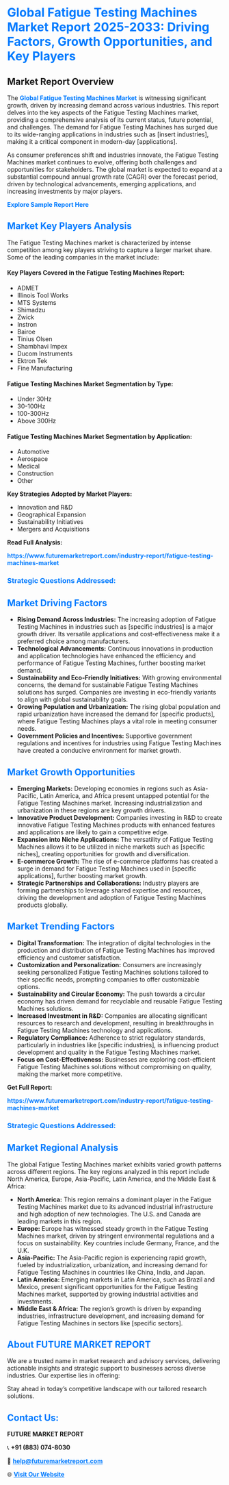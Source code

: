 <h1 style="color: #007BFF;">Global Fatigue Testing Machines Market Report 2025-2033: Driving Factors, Growth Opportunities, and Key Players</h1>

<section id="overview">
<h2>Market Report Overview</h2>
<p>The <a href="https://www.futuremarketreport.com/industry-report/fatigue-testing-machines-market" style="color: #007BFF; text-decoration: none;"><strong>Global Fatigue Testing Machines Market</strong></a> is witnessing significant growth, driven by increasing demand across various industries. This report delves into the key aspects of the Fatigue Testing Machines market, providing a comprehensive analysis of its current status, future potential, and challenges. The demand for Fatigue Testing Machines has surged due to its wide-ranging applications in industries such as [insert industries], making it a critical component in modern-day [applications].</p>
<p>As consumer preferences shift and industries innovate, the Fatigue Testing Machines market continues to evolve, offering both challenges and opportunities for stakeholders. The global market is expected to expand at a substantial compound annual growth rate (CAGR) over the forecast period, driven by technological advancements, emerging applications, and increasing investments by major players.</p>
</section>

<section id="overview">
<p><a href="https://www.futuremarketreport.com/request-sample/reportId=51388" style="color: #007BFF; text-decoration: none;"><strong>Explore Sample Report Here</strong></a></p>
</section>

<section id="key-players">
<h2 style="color: #007BFF;">Market Key Players Analysis</h2>
<p>The Fatigue Testing Machines market is characterized by intense competition among key players striving to capture a larger market share. Some of the leading companies in the market include:</p>
<h4>Key Players Covered in the Fatigue Testing Machines Report:</h4>
<ul><li>ADMET</li><li>Illinois Tool Works</li><li>MTS Systems</li><li>Shimadzu</li><li>Zwick</li><li>Instron</li><li>Bairoe</li><li>Tinius Olsen</li><li>Shambhavi Impex</li><li>Ducom Instruments</li><li>Ektron Tek</li><li>Fine Manufacturing</li></ul>
<h4>Fatigue Testing Machines Market Segmentation by Type:</h4>
<ul><li>Under 30Hz</li><li>30-100Hz</li><li>100-300Hz</li><li>Above 300Hz</li></ul>

<h4>Fatigue Testing Machines Market Segmentation by Application:</h4>
<ul><li>Automotive</li><li>Aerospace</li><li>Medical</li><li>Construction</li><li>Other</li></ul>
<p><strong>Key Strategies Adopted by Market Players:</strong></p>
<ul>
<li>Innovation and R&D</li>
<li>Geographical Expansion</li>
<li>Sustainability Initiatives</li>
<li>Mergers and Acquisitions</li>
</ul>
</section>

<section>
<p><strong>Read Full Analysis: </strong></p><a href="https://www.futuremarketreport.com/industry-report/fatigue-testing-machines-market" style="color: #007BFF; text-decoration: none;"><strong>https://www.futuremarketreport.com/industry-report/fatigue-testing-machines-market</strong></a>
<h3 style="color: #007BFF;">Strategic Questions Addressed:</h3>
</section>

<section id="driving-factors">
<h2 style="color: #007BFF;">Market Driving Factors</h2>
<ul>
<li><strong>Rising Demand Across Industries:</strong> The increasing adoption of Fatigue Testing Machines in industries such as [specific industries] is a major growth driver. Its versatile applications and cost-effectiveness make it a preferred choice among manufacturers.</li>
<li><strong>Technological Advancements:</strong> Continuous innovations in production and application technologies have enhanced the efficiency and performance of Fatigue Testing Machines, further boosting market demand.</li>
<li><strong>Sustainability and Eco-Friendly Initiatives:</strong> With growing environmental concerns, the demand for sustainable Fatigue Testing Machines solutions has surged. Companies are investing in eco-friendly variants to align with global sustainability goals.</li>
<li><strong>Growing Population and Urbanization:</strong> The rising global population and rapid urbanization have increased the demand for [specific products], where Fatigue Testing Machines plays a vital role in meeting consumer needs.</li>
<li><strong>Government Policies and Incentives:</strong> Supportive government regulations and incentives for industries using Fatigue Testing Machines have created a conducive environment for market growth.</li>
</ul>
</section>

<section id="growth-opportunities">
<h2 style="color: #007BFF;">Market Growth Opportunities</h2>
<ul>
<li><strong>Emerging Markets:</strong> Developing economies in regions such as Asia-Pacific, Latin America, and Africa present untapped potential for the Fatigue Testing Machines market. Increasing industrialization and urbanization in these regions are key growth drivers.</li>
<li><strong>Innovative Product Development:</strong> Companies investing in R&D to create innovative Fatigue Testing Machines products with enhanced features and applications are likely to gain a competitive edge.</li>
<li><strong>Expansion into Niche Applications:</strong> The versatility of Fatigue Testing Machines allows it to be utilized in niche markets such as [specific niches], creating opportunities for growth and diversification.</li>
<li><strong>E-commerce Growth:</strong> The rise of e-commerce platforms has created a surge in demand for Fatigue Testing Machines used in [specific applications], further boosting market growth.</li>
<li><strong>Strategic Partnerships and Collaborations:</strong> Industry players are forming partnerships to leverage shared expertise and resources, driving the development and adoption of Fatigue Testing Machines products globally.</li>
</ul>
</section>

<section id="trending-factors">
<h2 style="color: #007BFF;">Market Trending Factors</h2>
<ul>
<li><strong>Digital Transformation:</strong> The integration of digital technologies in the production and distribution of Fatigue Testing Machines has improved efficiency and customer satisfaction.</li>
<li><strong>Customization and Personalization:</strong> Consumers are increasingly seeking personalized Fatigue Testing Machines solutions tailored to their specific needs, prompting companies to offer customizable options.</li>
<li><strong>Sustainability and Circular Economy:</strong> The push towards a circular economy has driven demand for recyclable and reusable Fatigue Testing Machines solutions.</li>
<li><strong>Increased Investment in R&D:</strong> Companies are allocating significant resources to research and development, resulting in breakthroughs in Fatigue Testing Machines technology and applications.</li>
<li><strong>Regulatory Compliance:</strong> Adherence to strict regulatory standards, particularly in industries like [specific industries], is influencing product development and quality in the Fatigue Testing Machines market.</li>
<li><strong>Focus on Cost-Effectiveness:</strong> Businesses are exploring cost-efficient Fatigue Testing Machines solutions without compromising on quality, making the market more competitive.</li>
</ul>
</section>

<section>
<p><strong>Get Full Report: </strong></p><a href="https://www.futuremarketreport.com/industry-report/fatigue-testing-machines-market" style="color: #007BFF; text-decoration: none;"><strong>https://www.futuremarketreport.com/industry-report/fatigue-testing-machines-market</strong></a>
<h3 style="color: #007BFF;">Strategic Questions Addressed:</h3>
</section>


<section id="regional-analysis">
<h2 style="color: #007BFF;">Market Regional Analysis</h2>
<p>The global Fatigue Testing Machines market exhibits varied growth patterns across different regions. The key regions analyzed in this report include North America, Europe, Asia-Pacific, Latin America, and the Middle East & Africa:</p>
<ul>
<li><strong>North America:</strong> This region remains a dominant player in the Fatigue Testing Machines market due to its advanced industrial infrastructure and high adoption of new technologies. The U.S. and Canada are leading markets in this region.</li>
<li><strong>Europe:</strong> Europe has witnessed steady growth in the Fatigue Testing Machines market, driven by stringent environmental regulations and a focus on sustainability. Key countries include Germany, France, and the U.K.</li>
<li><strong>Asia-Pacific:</strong> The Asia-Pacific region is experiencing rapid growth, fueled by industrialization, urbanization, and increasing demand for Fatigue Testing Machines in countries like China, India, and Japan.</li>
<li><strong>Latin America:</strong> Emerging markets in Latin America, such as Brazil and Mexico, present significant opportunities for the Fatigue Testing Machines market, supported by growing industrial activities and investments.</li>
<li><strong>Middle East & Africa:</strong> The region’s growth is driven by expanding industries, infrastructure development, and increasing demand for Fatigue Testing Machines in sectors like [specific sectors].</li>
</ul>
</section>

<footer>
<h2 style="color: #007BFF;">About FUTURE MARKET REPORT</h2>
<p>We are a trusted name in market research and advisory services, delivering actionable insights and strategic support to businesses across diverse industries. Our expertise lies in offering:</p>

<p>Stay ahead in today’s competitive landscape with our tailored research solutions.</p>

<h2 style="color: #007BFF;">Contact Us:</h2>
<p><strong>FUTURE MARKET REPORT</strong></p>
<p>📞 <strong>+91 (883) 074-8030</strong></p>
<p>📧 <strong><a href="mailto:help@futuremarketreport.com" style="color: #007BFF;">help@futuremarketreport.com</a></strong></p>
<p>🌐 <strong><a href="https://www.futuremarketreport.com/" style="color: #007BFF;">Visit Our Website</a></strong></p>
</footer>